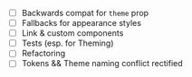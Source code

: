 - [ ] Backwards compat for `theme` prop
- [ ] Fallbacks for appearance styles
- [ ] Link & custom components
- [ ] Tests (esp. for Theming)
- [ ] Refactoring
- [ ] Tokens && Theme naming conflict rectified